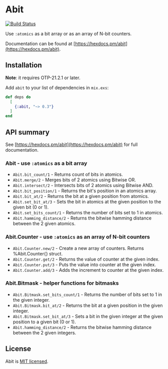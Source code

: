 # Abit

[![Build Status](https://travis-ci.org/preciz/abit.svg?branch=master)](https://travis-ci.org/preciz/abit)

Use `:atomics` as a bit array or as an array of N-bit counters.

Documentation can be found at [https://hexdocs.pm/abit](https://hexdocs.pm/abit).

## Installation

**Note**: it requires OTP-21.2.1 or later.

Add `abit` to your list of dependencies in `mix.exs`:

```elixir
def deps do
  [
    {:abit, "~> 0.3"}
  ]
end
```

## API summary
See [https://hexdocs.pm/abit](https://hexdocs.pm/abit) for full documentation.

### Abit - use `:atomics` as a bit array
* `Abit.bit_count/1` - Returns count of bits in atomics.
* `Abit.merge/2` - Merges bits of 2 atomics using Bitwise OR.
* `Abit.intersect/2` - Intersects bits of 2 atomics using Bitwise AND.
* `Abit.bit_position/1` - Returns the bit's position in an atomics array.
* `Abit.bit_at/2` - Returns the bit at a given position from atomics.
* `Abit.set_bit_at/3` - Sets the bit in atomics at the given position to the given bit (0 or 1).
* `Abit.set_bits_count/1` - Returns the number of bits set to 1 in atomics.
* `Abit.hamming_distance/2` - Returns the bitwise hamming distance between the 2 given atomics.
### Abit.Counter - use `:atomics` as an array of N-bit counters
* `Abit.Counter.new/2` - Create a new array of counters. Returns %Abit.Counter{} struct.
* `Abit.Counter.get/2` - Returns the value of counter at the given index.
* `Abit.Counter.put/3` - Puts the value into counter at the given index.
* `Abit.Counter.add/3` - Adds the increment to counter at the given index.
### Abit.Bitmask - helper functions for bitmasks
* `Abit.Bitmask.set_bits_count/1` - Returns the number of bits set to 1 in the given integer.
* `Abit.Bitmask.bit_at/2` - Returns the bit at a given position in the given integer.
* `Abit.Bitmask.set_bit_at/3` - Sets a bit in the given integer at the given position to a given bit (0 or 1).
* `Abit.hamming_distance/2` - Returns the bitwise hamming distance between the 2 given integers.


## License

Abit is [MIT licensed](LICENSE).
